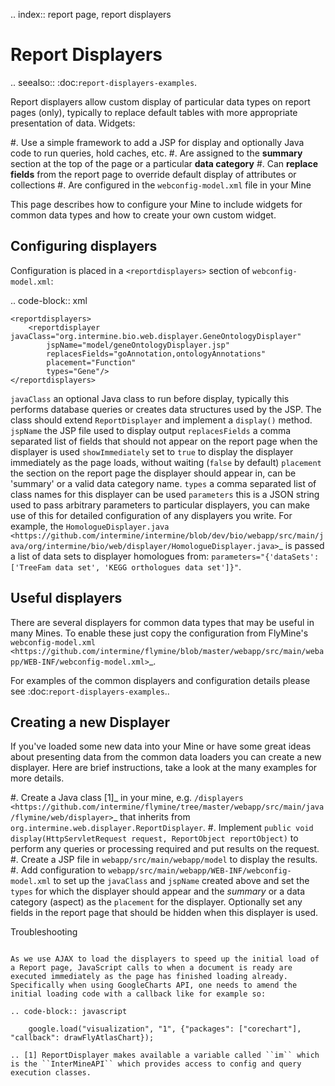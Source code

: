 .. index:: report page, report displayers

Report Displayers
=================

.. seealso:: :doc:`report-displayers-examples`.

Report displayers allow custom display of particular data types on report pages (only), typically to replace default tables with more appropriate presentation of data. Widgets:

#. Use a simple framework to add a JSP for display and optionally Java code to run queries, hold caches, etc.
#. Are assigned to the **summary** section at the top of the page or a particular **data category**
#. Can **replace fields** from the report page to override default display of attributes or collections
#. Are configured in the ``webconfig-model.xml`` file in your Mine

This page describes how to configure your Mine to include widgets for common data types and how to create your own custom widget.

Configuring displayers
----------------------

Configuration is placed in a ``<reportdisplayers>`` section of ``webconfig-model.xml``:

.. code-block:: xml

    <reportdisplayers>
        <reportdisplayer javaClass="org.intermine.bio.web.displayer.GeneOntologyDisplayer"
            jspName="model/geneOntologyDisplayer.jsp"
            replacesFields="goAnnotation,ontologyAnnotations"
            placement="Function"
            types="Gene"/>
    </reportdisplayers>

``javaClass``
    an optional Java class to run before display, typically this performs database queries or creates data structures used by the JSP. The class should extend ``ReportDisplayer`` and implement a ``display()`` method.
``jspName``
    the JSP file used to display output
``replacesFields``
    a comma separated list of fields that should not appear on the report page when the displayer is used
``showImmediately``
    set to ``true`` to display the displayer immediately as the page loads, without waiting (``false`` by default)
``placement``
    the section on the report page the displayer should appear in, can be 'summary' or a valid data category name.
``types``
    a comma separated list of class names for this displayer can be used
``parameters``
    this is a JSON string used to pass arbitrary parameters to particular displayers, you can make use of this for detailed configuration of any displayers you write. For example, the `HomologueDisplayer.java <https://github.com/intermine/intermine/blob/dev/bio/webapp/src/main/java/org/intermine/bio/web/displayer/HomologueDisplayer.java>`_ is passed a list of data sets to displayer homologues from: ``parameters="{'dataSets': ['TreeFam data set', 'KEGG orthologues data set']}"``.

Useful displayers
-----------------

There are several displayers for common data types that may be useful in many Mines. To enable these just copy the configuration from FlyMine's `webconfig-model.xml <https://github.com/intermine/flymine/blob/master/webapp/src/main/webapp/WEB-INF/webconfig-model.xml>`_.

For examples of the common displayers and configuration details please see :doc:`report-displayers-examples`..

Creating a new Displayer
------------------------

If you've loaded some new data into your Mine or have some great ideas about presenting data from the common data loaders you can create a new displayer.  Here are brief instructions, take a look at the many examples for more details.

#. Create a Java class [1]_ in your mine, e.g. `/displayers <https://github.com/intermine/flymine/tree/master/webapp/src/main/java/flymine/web/displayer>`_ that inherits from ``org.intermine.web.displayer.ReportDisplayer``.
#. Implement ``public void display(HttpServletRequest request, ReportObject reportObject)`` to perform any queries or processing required and put results on the request.
#. Create a JSP file in `webapp/src/main/webapp/model` to display the results.
#. Add configuration to `webapp/src/main/webapp/WEB-INF/webconfig-model.xml` to set up the ``javaClass`` and ``jspName`` created above and set the ``types`` for which the displayer should appear and the *summary* or a data category (aspect) as the ``placement`` for the displayer. Optionally set any fields in the report page that should be hidden when this displayer is used.
 
Troubleshooting
~~~~~~~~~~~~~~~

As we use AJAX to load the displayers to speed up the initial load of a Report page, JavaScript calls to when a document is ready are executed immediately as the page has finished loading already. Specifically when using GoogleCharts API, one needs to amend the initial loading code with a callback like for example so:

.. code-block:: javascript

    google.load("visualization", "1", {"packages": ["corechart"], "callback": drawFlyAtlasChart});

.. [1] ReportDisplayer makes available a variable called ``im`` which is the ``InterMineAPI`` which provides access to config and query execution classes.
